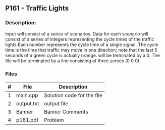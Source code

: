 ## P161 - Traffic Lights

### Description: 

Input will consist of a series of scenarios. Data for each scenario will consist of a series of integers representing the cycle times of the traffic lights.Each number represents the cycle time of a single signal. The cycle time is the time that traffic may move in one direction; note that the last 5 seconds of a green cycle is actually
orange. will be terminated by a 0. The file will be terminated by a line consisting of three zeroes (0 0 0)



### Files

|   #   | File            | Description                                        |
| :---: | --------------- | -------------------------------------------------- |
|   1   | main.cpp         |Solution code for the file     |
|   2   | output.txt  |  output file       |
|   3   |Banner  |Banner Comments |
|   4   |p161.pdf |Problem |



